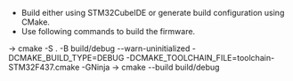 * Build either using STM32CubeIDE or generate build configuration using CMake.
* Use following commands to build the firmware. 

->  cmake -S . -B build/debug --warn-uninitialized -DCMAKE_BUILD_TYPE=DEBUG -DCMAKE_TOOLCHAIN_FILE=toolchain-STM32F437.cmake -GNinja
->  cmake --build build/debug
